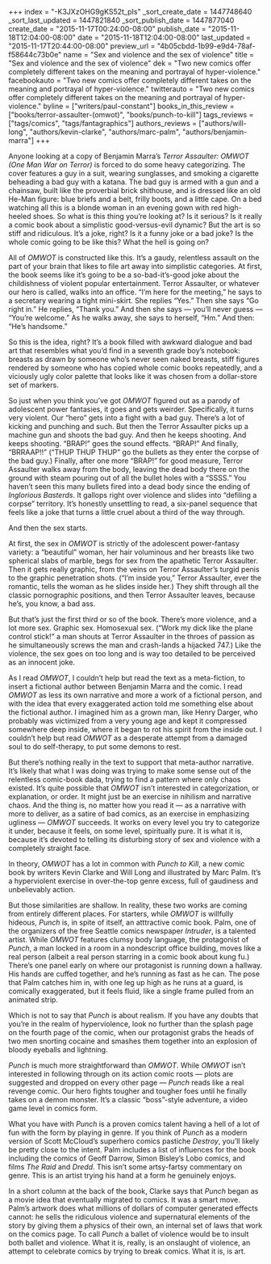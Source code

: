 +++
index = "-K3JXzOHG9gKS52t_pIs"
_sort_create_date = 1447748640
_sort_last_updated = 1447821840
_sort_publish_date = 1447877040
create_date = "2015-11-17T00:24:00-08:00"
publish_date = "2015-11-18T12:04:00-08:00"
date = "2015-11-18T12:04:00-08:00"
last_updated = "2015-11-17T20:44:00-08:00"
preview_url = "4b05cbdd-1b99-e9d4-78af-f58644c73b0e"
name = "Sex and violence and the sex of violence"
title = "Sex and violence and the sex of violence"
dek = "Two new comics offer completely different takes on the meaning and portrayal of hyper-violence."
facebookauto = "Two new comics offer completely different takes on the meaning and portrayal of hyper-violence."
twitterauto = "Two new comics offer completely different takes on the meaning and portrayal of hyper-violence."
byline = ["writers/paul-constant"]
books_in_this_review = ["books/terror-assaulter-(omwot)", "books/punch-to-kill"]
tags_reviews = ["tags/comics", "tags/fantagraphics"]
authors_reviews = ["authors/will-long", "authors/kevin-clarke", "authors/marc-palm", "authors/benjamin-marra"]
+++

Anyone looking at a copy of Benjamin Marra’s *Terror Assaulter: OMWOT (One Man War on Terror)* is forced to do some heavy categorizing. The cover features a guy in a suit, wearing sunglasses, and smoking a cigarette beheading a bad guy with a katana. The bad guy is armed with a gun and a chainsaw, built like the proverbial brick shithouse, and is dressed like an old He-Man figure: blue briefs and a belt, frilly boots, and a little cape. On a bed watching all this is a blonde woman in an evening gown with red high-heeled shoes. So what is this thing you’re looking at? Is it serious? Is it really a comic book about a simplistic good-versus-evil dynamic? But the art is so stiff and ridiculous. It’s a joke, right? Is it a funny joke or a bad joke? Is the whole comic going to be like this? What the hell is going on?

All of *OMWOT* is constructed like this. It’s a gaudy, relentless assault on the part of your brain that likes to file art away into simplistic categories. At first, the book seems like it’s going to be a so-bad-it’s-good joke about the childishness of violent popular entertainment. Terror Assaulter, or whatever our hero is called, walks into an office. “I’m here for the meeting,” he says to a secretary wearing a tight mini-skirt. She replies “Yes.” Then she says “Go right in.” He replies, “Thank you.” And then she says — you’ll never guess — “You’re welcome.” As he walks away, she says to herself, “Hm.” And then: “He’s handsome.”

So this is the idea, right? It’s a book filled with awkward dialogue and bad art that resembles what you’d find in a seventh grade boy’s notebook: breasts as drawn by someone who’s never seen naked breasts, stiff figures rendered by someone who has copied whole comic books repeatedly, and a viciously ugly color palette that looks like it was chosen from a dollar-store set of markers. 

So just when you think you’ve got *OMWOT* figured out as a parody of adolescent power fantasies, it goes and gets weirder. Specifically, it turns very violent. Our “hero” gets into a fight with a bad guy. There’s a lot of kicking and punching and such. But then the Terror Assaulter picks up a machine gun and shoots the bad guy. And then he keeps shooting. And keeps shooting. “BRAP!” goes the sound effects. “BRAP!” And finally, “BRRAAP!!” (“THUP THUP THUP” go the bullets as they enter the corpse of the bad guy.) Finally, after one more “BRAP!” for good measure, Terror Assaulter walks away from the body, leaving the dead body there on the ground with steam pouring out of all the bullet holes with a “SSSS.” You haven’t seen this many bullets fired into a dead body since the ending of *Inglorious Basterds*. It gallops right over violence and slides into “defiling a corpse” territory. It’s honestly unsettling to read, a six-panel sequence that feels like a joke that turns a little cruel about a third of the way through.

And then the sex starts.

At first, the sex in *OMWOT* is strictly of the adolescent power-fantasy variety: a “beautiful” woman, her hair voluminous and her breasts like two spherical slabs of marble, begs for sex from the apathetic Terror Assaulter. Then it gets really graphic, from the veins on Terror Assaulter’s turgid penis to the graphic penetration shots. (“I’m inside you,” Terror Assaulter, ever the romantic, tells the woman as he slides inside her.) They shift through all the classic pornographic positions, and then Terror Assaulter leaves, because he’s, you know, a bad ass.

But that’s just the first third or so of the book. There’s more violence, and a lot more sex. Graphic sex. Homosexual sex. (“Work my dick like the plane control stick!” a man shouts at Terror Assaulter in the throes of passion as he simultaneously screws the man and crash-lands a hijacked 747.) Like the violence, the sex goes on too long and is way too detailed to be perceived as an innocent joke.

As I read *OMWOT*, I couldn’t help but read the text as a meta-fiction, to insert a fictional author between Benjamin Marra and the comic. I read *OMWOT* as less its own narrative and more a work of a fictional person, and with the idea that every exaggerated action told me something else about the fictional author. I imagined him as a grown man, like Henry Darger, who probably was victimized from a very young age and kept it compressed somewhere deep inside, where it began to rot his spirit from the inside out. I couldn’t help but read *OMWOT* as a desperate attempt from a damaged soul to do self-therapy, to put some demons to rest.

But there’s nothing really in the text to support that meta-author narrative. It’s likely that what I was doing was trying to make some sense out of the relentless comic-book dada, trying to find a pattern where only chaos existed. It’s quite possible that *OMWOT* isn’t interested in categorization, or explanation, or order. It might just be an exercise in nihilism and narrative chaos. And the thing is, no matter how you read it — as a narrative with more to deliver, as a satire of bad comics, as an exercise in emphasizing ugliness — *OMWOT* succeeds. It works on every level you try to categorize it under, because it feels, on some level, spiritually pure. It is what it is, because it’s devoted to telling its disturbing story of sex and violence with a completely straight face.

<div class="break"></div>

In theory, *OMWOT* has a lot in common with *Punch to Kill*, a new comic book by writers Kevin Clarke and Will Long and illustrated by Marc Palm. It’s a hyperviolent exercise in over-the-top genre excess, full of gaudiness and unbelievably action.

But those similarities are shallow. In reality, these two works are coming from entirely different places. For starters, while *OMWOT* is willfully hideous, *Punch* is, in spite of itself, an atttractive comic book. Palm, one of the organizers of the free Seattle comics newspaper *Intruder*, is a talented artist. While *OMWOT* features clumsy body language, the protagonist of *Punch*, a man locked in a room in a nondescript office building, moves like a real person (albeit a real person starring in a comic book about kung fu.) There’s one panel early on where our protagonist is running down a hallway. His hands are cuffed together, and he’s running as fast as he can. The pose that Palm catches him in, with one leg up high as he runs at a guard, is comically exaggerated, but it feels fluid, like a single frame pulled from an animated strip.

Which is not to say that *Punch* is about realism. If you have any doubts that you’re in the realm of hyperviolence, look no further than the splash page on the fourth page of the comic, when our protagonist grabs the heads of two men snorting cocaine and smashes them together into an explosion of bloody eyeballs and lightning. 

*Punch* is much more straightforward than *OMWOT*. While *OMWOT* isn’t interested in following through on its action comic roots — plots are suggested and dropped on every other page — *Punch* reads like a real revenge comic. Our hero fights tougher and tougher foes until he finally takes on a demon monster. It’s a classic “boss”-style adventure, a video game level in comics form.

What you have with *Punch* is a proven comics talent having a hell of a lot of fun with the form by playing in genre. If you think of *Punch* as a modern version of Scott McCloud’s superhero comics pastiche *Destroy*, you’ll likely be pretty close to the intent. Palm includes a list of influences for the book including the comics of Geoff Darrow, Simon Bisley’s Lobo comics, and films *The Raid* and *Dredd*. This isn’t some artsy-fartsy commentary on genre. This is an artist trying his hand at a form he genuinely enjoys.

In a short column at the back of the book, Clarke says that *Punch* began as a movie idea that eventually migrated to comics. It was a smart move. Palm’s artwork does what millions of dollars of computer generated effects cannot: he sells the ridiculous violence and supernatural elements of the story by giving them a physics of their own, an internal set of laws that work on the comics page. To call *Punch* a ballet of violence would be to insult both ballet and violence. What it is, really, is an onslaught of violence, an attempt to celebrate comics by trying to break comics. What it is, is art.
